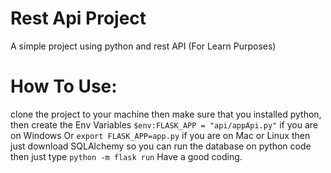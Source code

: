 # Rest Api Project
A simple project using python and rest API (For Learn Purposes)
# How To Use: 
clone the project to your machine then make sure that you installed python,
then create the Env Variables
`$env:FLASK_APP = "api/appApi.py"` if you are on Windows Or
`export FLASK_APP=app.py` if you are on Mac or Linux
then just download SQLAlchemy so you can run the database on python code
then just type `python -m flask run`
Have a good coding.
